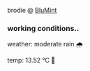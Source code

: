 brodie @ [BluMint](https://www.linkedin.com/company/blumint-io/)

<!--weather_start-->
### working conditions..

weather: moderate rain 🌧️

temp: 13.52 °C 👕

<!--weather_end-->
